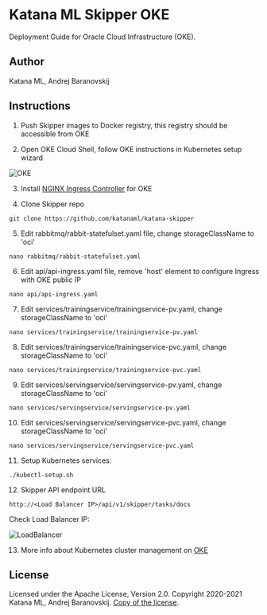 # Katana ML Skipper OKE

Deployment Guide for Oracle Cloud Infrastructure (OKE).

## Author

Katana ML, Andrej Baranovskij

## Instructions

1. Push Skipper images to Docker registry, this registry should be accessible from OKE

2. Open OKE Cloud Shell, follow OKE instructions in Kubernetes setup wizard

![OKE](https://github.com/katanaml/katana-skipper/blob/master/oke-shell.png)

3. Install [NGINX Ingress Controller](https://kubernetes.github.io/ingress-nginx/deploy/#oracle-cloud-infrastructure) for OKE

4. Clone Skipper repo

```
git clone https://github.com/katanaml/katana-skipper
```

5. Edit rabbitmq/rabbit-statefulset.yaml file, change storageClassName to 'oci'

```
nano rabbitmq/rabbit-statefulset.yaml
```

6. Edit api/api-ingress.yaml file, remove 'host' element to configure Ingress with OKE public IP

```
nano api/api-ingress.yaml
```

7. Edit services/trainingservice/trainingservice-pv.yaml, change storageClassName to 'oci'

```
nano services/trainingservice/trainingservice-pv.yaml
```

8. Edit services/trainingservice/trainingservice-pvc.yaml, change storageClassName to 'oci'

```
nano services/trainingservice/trainingservice-pvc.yaml
```

9. Edit services/servingservice/servingservice-pv.yaml, change storageClassName to 'oci'

```
nano services/servingservice/servingservice-pv.yaml
```

10. Edit services/servingservice/servingservice-pvc.yaml, change storageClassName to 'oci'

```
nano services/servingservice/servingservice-pvc.yaml
```

11. Setup Kubernetes services:

```
./kubectl-setup.sh
```

12. Skipper API endpoint URL

```
http://<Load Balancer IP>/api/v1/skipper/tasks/docs
```

Check Load Balancer IP:

![LoadBalancer](https://github.com/katanaml/katana-skipper/blob/master/oke-loadbalancer.png)

13. More info about Kubernetes cluster management on [OKE](https://docs.oracle.com/en/learn/container_engine_kubernetes/#introduction)

## License

Licensed under the Apache License, Version 2.0. Copyright 2020-2021 Katana ML, Andrej Baranovskij. [Copy of the license](https://github.com/katanaml/katana-pipeline/blob/master/LICENSE).
